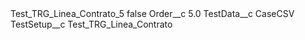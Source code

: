 <?xml version="1.0" encoding="UTF-8"?>
<CustomMetadata xmlns="http://soap.sforce.com/2006/04/metadata" xmlns:xsi="http://www.w3.org/2001/XMLSchema-instance" xmlns:xsd="http://www.w3.org/2001/XMLSchema">
    <label>Test_TRG_Linea_Contrato_5</label>
    <protected>false</protected>
    <values>
        <field>Order__c</field>
        <value xsi:type="xsd:double">5.0</value>
    </values>
    <values>
        <field>TestData__c</field>
        <value xsi:type="xsd:string">CaseCSV</value>
    </values>
    <values>
        <field>TestSetup__c</field>
        <value xsi:type="xsd:string">Test_TRG_Linea_Contrato</value>
    </values>
</CustomMetadata>
